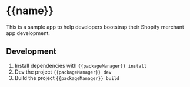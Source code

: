 # {{name}}

This is a sample app to help developers bootstrap their Shopify merchant app development.


## Development

1. Install dependencies with `{{packageManager}} install`
2. Dev the project `{{packageManager}} dev`
3. Build the project `{{packageManager}} build`
